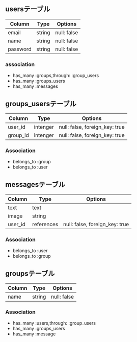 ## usersテーブル

|Column|Type|Options|
|------|----|-------|
|email|string|null: false|
|name|string|null: false|
|password|string|null: false|

### association
- has_many :groups,through: :group_users
- has_many :groups_users
- has_many :messages

## groups_usersテーブル

|Column|Type|Options|
|------|----|-------|
|user_id|intenger|null: false, foreign_key: true|
|group_id|intenger|null: false, foreign_key: true|

### Association
- belongs_to :group
- belongs_to :user

## messagesテーブル

|Column|Type|Options|
|------|----|-------|
|text|text|
|image|string|
|user_id|references|null: false, foreign_key: true|

### Association

- belongs_to :user
- belongs_to :group

## groupsテーブル

|Column|Type|Options|
|------|----|-------|
|name|string|null: false|

### Association

- has_many :users,through: :group_users
- has_many :groups_users
- has_many :message
